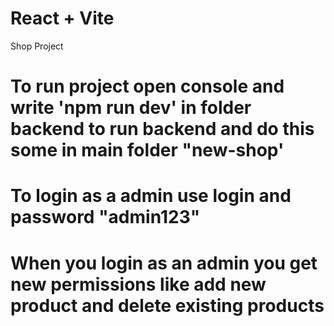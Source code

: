 # React + Vite

Shop Project

# To run project open console and write 'npm run dev' in folder backend to run backend and do this some in main folder "new-shop'

# To login as a admin use login and password "admin123"

# When you login as an admin you get new permissions like add new product and delete existing products
